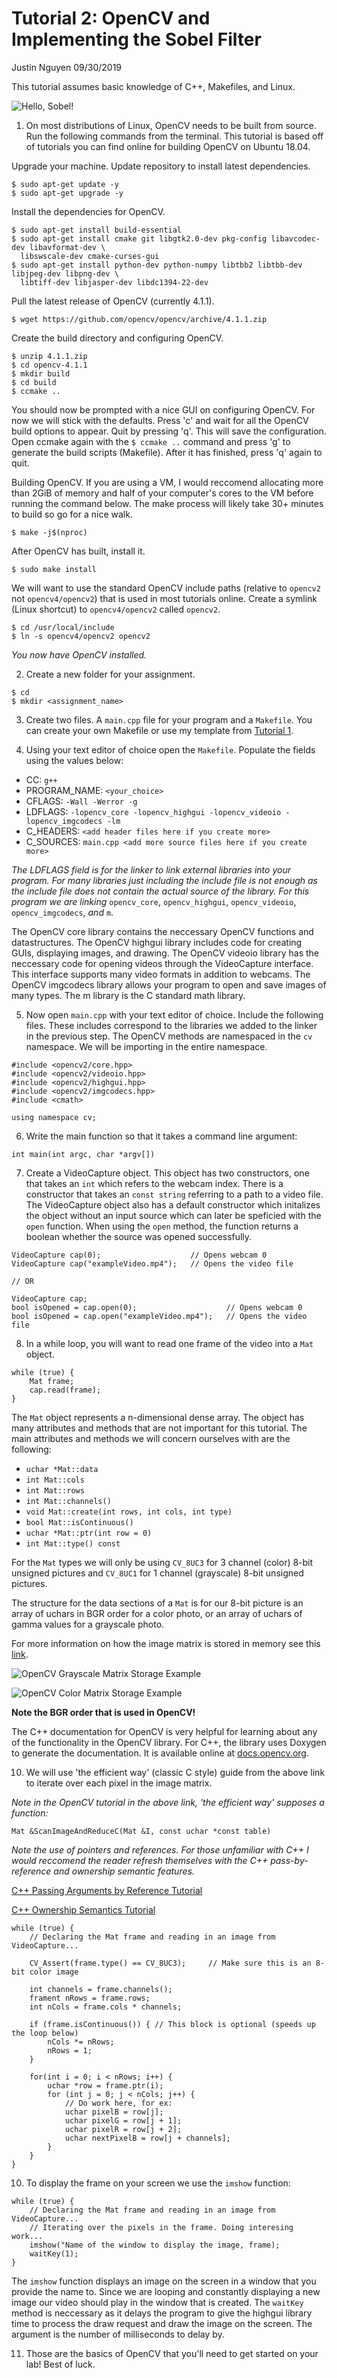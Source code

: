 # Tutorial 2: OpenCV and Implementing the Sobel Filter

Justin Nguyen 09/30/2019

This tutorial assumes basic knowledge of C++, Makefiles, and Linux.

![Hello, Sobel!](media/sobel.png)

1. On most distributions of Linux, OpenCV needs to be built from source. Run the following commands from the terminal. This tutorial is based off of tutorials you can find online for building OpenCV on Ubuntu 18.04.

Upgrade your machine. Update repository to install latest dependencies.

```
$ sudo apt-get update -y
$ sudo apt-get upgrade -y
```

Install the dependencies for OpenCV.

```
$ sudo apt-get install build-essential 
$ sudo apt-get install cmake git libgtk2.0-dev pkg-config libavcodec-dev libavformat-dev \
  libswscale-dev cmake-curses-gui
$ sudo apt-get install python-dev python-numpy libtbb2 libtbb-dev libjpeg-dev libpng-dev \
  libtiff-dev libjasper-dev libdc1394-22-dev
```

Pull the latest release of OpenCV (currently 4.1.1).
 
```
$ wget https://github.com/opencv/opencv/archive/4.1.1.zip
```

Create the build directory and configuring OpenCV.

```
$ unzip 4.1.1.zip
$ cd opencv-4.1.1
$ mkdir build
$ cd build
$ ccmake ..
```

You should now be prompted with a nice GUI on configuring OpenCV. For now we will stick with the defaults. Press 'c' and wait for all the OpenCV build options to appear. Quit by pressing 'q'. This will save the configuration. Open ccmake again with the `$ ccmake ..` command and press 'g' to generate the build scripts (Makefile). After it has finished, press 'q' again to quit.

Building OpenCV. If you are using a VM, I would reccomend allocating more than 2GiB of memory and half of your computer's cores to the VM before running the command below. The make process will likely take 30+ minutes to build so go for a nice walk.

```
$ make -j$(nproc)
```

After OpenCV has built, install it.

```
$ sudo make install
```

We will want to use the standard OpenCV include paths (relative to `opencv2` not `opencv4/opencv2`) that is used in most tutorials online. Create a symlink (Linux shortcut) to `opencv4/opencv2` called `opencv2`.

```
$ cd /usr/local/include
$ ln -s opencv4/opencv2 opencv2
```

_You now have OpenCV installed._

2. Create a new folder for your assignment.

```
$ cd
$ mkdir <assignment_name>
```

3. Create two files. A `main.cpp` file for your program and a `Makefile`. You can create your own Makefile or use my template from [Tutorial 1](https://github.com/justinnuwin/CPE442/blob/master/tutorial1/Makefile).

4. Using your text editor of choice open the `Makefile`. Populate the fields using the values below:

- CC: `g++`
- PROGRAM_NAME: `<your_choice>`
- CFLAGS: `-Wall -Werror -g`
- LDFLAGS: `-lopencv_core -lopencv_highgui -lopencv_videoio -lopencv_imgcodecs -lm`
- C_HEADERS: `<add header files here if you create more>`
- C_SOURCES: `main.cpp <add more source files here if you create more>`

_The LDFLAGS field is for the linker to link external libraries into your program. For many libraries just including the include file is not enough as the include file does *not* contain the actual source of the library. For this program we are linking_ `opencv_core`, `opencv_highgui`, `opencv_videoio`, `opencv_imgcodecs`, _and_ `m`.

The OpenCV core library contains the neccessary OpenCV functions and datastructures. The OpenCV highgui library includes code for creating GUIs, displaying images, and drawing. The OpenCV videoio library has the neccessary code for opening videos through the VideoCapture interface. This interface supports many video formats in addition to webcams. The OpenCV imgcodecs library allows your program to open and save images of many types. The m library is the C standard math library.

5. Now open `main.cpp` with your text editor of choice. Include the following files. These includes correspond to the libraries we added to the linker in the previous step. The OpenCV methods are namespaced in the `cv` namespace. We will be importing in the entire namespace.

```
#include <opencv2/core.hpp>
#include <opencv2/videoio.hpp>
#include <opencv2/highgui.hpp>
#include <opencv2/imgcodecs.hpp>
#include <cmath>

using namespace cv;
```

6. Write the main function so that it takes a command line argument:

```
int main(int argc, char *argv[])
```

7. Create a VideoCapture object. This object has two constructors, one that takes an `int` which refers to the webcam index. There is a constructor that takes an `const string` referring to a path to a video file. The VideoCapture object also has a default constructor which initalizes the object without an input source which can later be speficied with the `open` function. When using the `open` method, the function returns a boolean whether the source was opened successfully.

```
VideoCapture cap(0);                    // Opens webcam 0
VideoCapture cap("exampleVideo.mp4");   // Opens the video file

// OR

VideoCapture cap;
bool isOpened = cap.open(0);                    // Opens webcam 0
bool isOpened = cap.open("exampleVideo.mp4");   // Opens the video file
```

8. In a while loop, you will want to read one frame of the video into a `Mat` object.

```
while (true) {
    Mat frame;
    cap.read(frame);
}
```

The `Mat` object represents a n-dimensional dense array. The object has many attributes and methods that are not important for this tutorial. The main attributes and methods we will concern ourselves with are the following:

- `uchar *Mat::data`
- `int Mat::cols`
- `int Mat::rows`
- `int Mat::channels()`
- `void Mat::create(int rows, int cols, int type)`
- `bool Mat::isContinuous()`
- `uchar *Mat::ptr(int row = 0)`
- `int Mat::type() const`

For the `Mat` types we will only be using `CV_8UC3` for 3 channel (color) 8-bit unsigned pictures and `CV_8UC1` for 1 channel (grayscale) 8-bit unsigned pictures.

The structure for the data sections of a `Mat` is for our 8-bit picture is an array of uchars in BGR order for a color photo, or an array of uchars of gamma values for a grayscale photo.

For more information on how the image matrix is stored in memory see this [link](https://docs.opencv.org/2.4/doc/tutorials/core/how_to_scan_images/how_to_scan_images.html#how-the-image-matrix-is-stored-in-the-memory).

![OpenCV Grayscale Matrix Storage Example](media/grayscale_mat_example.png)

![OpenCV Color Matrix Storage Example](media/color_mat_example.png)

**Note the BGR order that is used in OpenCV!**

The C++ documentation for OpenCV is very helpful for learning about any of the functionality in the OpenCV library. For C++, the library uses Doxygen to generate the documentation. It is available online at [docs.opencv.org](https://docs.opencv.org/4.1.1/).

10. We will use 'the efficient way' (classic C style) guide from the above link to iterate over each pixel in the image matrix. 

_Note in the OpenCV tutorial in the above link, 'the efficient way' supposes a function:_

`Mat &ScanImageAndReduceC(Mat &I, const uchar *const table)`

_Note the use of pointers and references. For those unfamiliar with C++ I would reccomend the reader refresh themselves with the C++ pass-by-reference and ownership semantic features._

[C++ Passing Arguments by Reference Tutorial](https://www.learncpp.com/cpp-tutorial/73-passing-arguments-by-reference/)

[C++ Ownership Semantics Tutorial](https://ericlavesson.blogspot.com/2013/03/c-ownership-semantics.html)

```
while (true) {
    // Declaring the Mat frame and reading in an image from VideoCapture...

    CV_Assert(frame.type() == CV_8UC3);     // Make sure this is an 8-bit color image

    int channels = frame.channels();
    frament nRows = frame.rows;
    int nCols = frame.cols * channels;

    if (frame.isContinuous()) { // This block is optional (speeds up the loop below)
        nCols *= nRows;
        nRows = 1;
    }

    for(int i = 0; i < nRows; i++) {
        uchar *row = frame.ptr(i);
        for (int j = 0; j < nCols; j++) {
            // Do work here, for ex:
            uchar pixelB = row[j];
            uchar pixelG = row[j + 1];
            uchar pixelR = row[j + 2];
            uchar nextPixelB = row[j + channels];
        }
    }
}
```

10. To display the frame on your screen we use the `imshow` function:

```
while (true) {
    // Declaring the Mat frame and reading in an image from VideoCapture...
    // Iterating over the pixels in the frame. Doing interesing work...
    imshow("Name of the window to display the image, frame);
    waitKey(1);
}
```

The `imshow` function displays an image on the screen in a window that you provide the name to. Since we are looping and constantly displaying a new image our video should play in the window that is created. The `waitKey` method is neccessary as it delays the program to give the highgui library time to process the draw request and draw the image on the screen. The argument is the number of milliseconds to delay by. 

11. Those are the basics of OpenCV that you'll need to get started on your lab! Best of luck.
